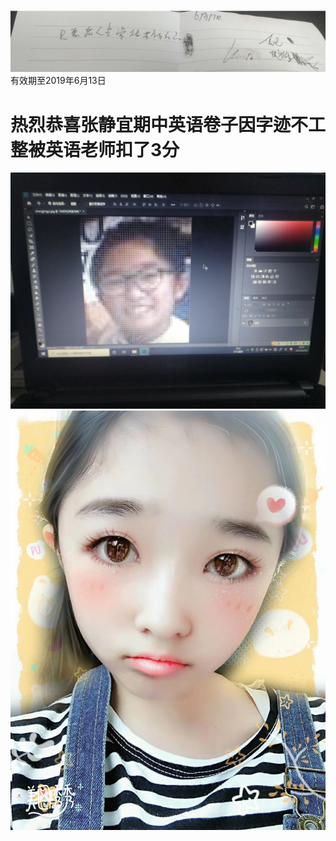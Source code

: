 ![image](IMG_20190516_181704.jpg)
有效期至2019年6月13日

热烈恭喜张静宜期中英语卷子因字迹不工整被英语老师扣了3分
=
![image](3c0614f7450569e5.jpg)
![image](mmexport1555929023209.jpg)


